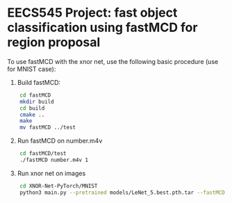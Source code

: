 # EECS545 Project: fast object classification using fastMCD for region proposal
To use fastMCD with the xnor net, use the following basic procedure (use for MNIST case):

1) Build fastMCD:
```bash
    cd fastMCD
    mkdir build
    cd build
    cmake ..
    make
    mv fastMCD ../test
```

2) Run fastMCD on number.m4v
```bash
    cd fastMCD/test
    ./fastMCD number.m4v 1
```

3) Run xnor net on images
```bash
    cd XNOR-Net-PyTorch/MNIST
    python3 main.py --pretrained models/LeNet_5.best.pth.tar --fastMCD ../fastMCD/test/results/
```


